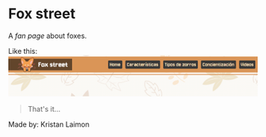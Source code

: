 # Fox street

A _fan page_ about foxes.

Like this:
![fox](.github/fox_street_banner.png)

> That's it...



Made by: Kristan Laimon
